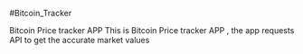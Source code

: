 #Bitcoin_Tracker

Bitcoin Price tracker APP
This is Bitcoin Price tracker APP , the app requests API to get the accurate market values
